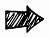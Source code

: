 <svg width="129" height="91" viewBox="0 0 129 91" fill="none" xmlns="http://www.w3.org/2000/svg">
<g clip-path="url(#clip0_1_53)">
<path d="M0.63 69.45C1.19634 65.5438 1.19634 61.5763 0.63 57.67C0.561809 57.1932 0.531714 56.7116 0.54 56.23C0.6 53.23 0.899999 50.15 0.679999 47.13C0.459999 44.11 0.39 41.08 0.45 38.03C0.54 33.39 0.399998 28.75 0.349998 24.12C0.349998 23 0.259998 21.88 0.349998 20.77C0.361372 20.3287 0.461177 19.8941 0.6435 19.4921C0.825823 19.0901 1.08696 18.7287 1.41145 18.4294C1.73594 18.1301 2.11718 17.8989 2.53261 17.7496C2.94804 17.6003 3.38921 17.5358 3.83 17.56C4.31 17.56 4.83 17.56 5.27 17.62C15.8 18.62 26.36 18.62 36.91 18.62C42.2 18.62 47.43 19.42 52.68 19.9C57.9447 20.2752 63.2261 20.3587 68.5 20.15C68.9864 20.151 69.4549 19.9663 69.8099 19.6336C70.1648 19.301 70.3794 18.8455 70.41 18.36C70.5049 17.089 70.535 15.814 70.5 14.54C70.43 11.34 70.3 8.14004 70.23 4.95004C70.1977 4.30768 70.3062 3.66601 70.5481 3.07004C70.7899 2.47407 71.1592 1.93821 71.63 1.50003C71.7938 1.32439 71.9919 1.1843 72.2121 1.08853C72.4323 0.992768 72.6699 0.94339 72.91 0.94339C73.1501 0.94339 73.3877 0.992768 73.6079 1.08853C73.8281 1.1843 74.0263 1.32439 74.19 1.50003C76.48 4.81003 79.57 7.41003 82.09 10.5C83.6334 12.3227 85.3442 13.9966 87.2 15.5C95.6662 22.6015 104.696 29.0026 114.2 34.64C117.77 36.77 121.26 39.03 124.78 41.25C125.59 41.76 126.37 42.33 127.16 42.86C129.03 44.11 128.82 46.37 127.32 47.8C126.713 48.3194 126.064 48.7877 125.38 49.2C116.65 55.14 107.86 60.98 99.21 67.02C90.9505 72.8151 83.3339 79.4763 76.49 86.89C75.4134 88.0633 74.2715 89.175 73.07 90.22C72.8668 90.415 72.6115 90.5471 72.3349 90.6004C72.0583 90.6536 71.7722 90.6257 71.5111 90.52C71.2501 90.4143 71.0251 90.2353 70.8634 90.0047C70.7018 89.774 70.6103 89.5015 70.6 89.22C70.69 84.27 69.68 79.34 70.47 74.38C70.5422 73.585 70.5422 72.7851 70.47 71.99C70.4328 71.6737 70.2789 71.3826 70.0385 71.1736C69.7981 70.9647 69.4884 70.8529 69.17 70.86C69.01 70.86 68.85 70.86 68.69 70.86C61.69 71.86 54.77 72.86 47.8 73.86C45.9109 74.18 44.004 74.3837 42.09 74.47C39.0482 74.5265 36.0252 74.9599 33.09 75.76C31.0709 76.2506 29.0067 76.5321 26.93 76.6C24.22 76.76 21.5 76.91 18.81 77.26C13.7433 77.9267 8.68666 78.6633 3.64 79.47C1.64 79.79 0.639998 78.88 0.639998 76.83C0.599998 74.27 0.63 71.71 0.63 69.45ZM17.88 67.57C18.7711 67.2137 19.5173 66.5695 20 65.74C25.48 58.9 31 52.06 35.9 44.81C37.78 42.05 39.59 39.22 41.23 36.31C42.39 34.24 43.23 31.98 44.17 29.79C44.2789 29.4915 44.3396 29.1776 44.35 28.86C44.3582 28.7864 44.3509 28.7119 44.3285 28.6413C44.3061 28.5706 44.2691 28.5055 44.22 28.45C43.9686 28.3557 43.6914 28.3557 43.44 28.45C40.75 31.45 38.77 34.89 36.63 38.23C30.7 47.49 25.03 56.91 18.63 65.83C18.3188 66.3746 18.0673 66.9513 17.88 67.55C16.05 68.55 14.99 70.35 13.88 72.03C13.8852 72.1009 13.9058 72.1699 13.9403 72.232C13.9749 72.2942 14.0225 72.3481 14.08 72.39C14.1384 72.4324 14.2057 72.4607 14.2768 72.4728C14.3479 72.4849 14.4209 72.4806 14.49 72.46C16.116 71.2365 17.3047 69.5219 17.88 67.57ZM17.88 23.85C16.13 23.71 15.56 24.08 15.32 25.85C14.9115 28.5373 14.2245 31.1749 13.27 33.72C11.77 37.93 10.21 42.12 8.68 46.33C8.36 47.22 8.09 48.13 7.82 49.04C7.84221 49.1073 7.87874 49.1689 7.92708 49.2207C7.97542 49.2725 8.03441 49.3132 8.1 49.34C8.40733 49.2713 8.69264 49.127 8.93 48.92C12.3833 44.7267 15.8233 40.52 19.25 36.3C21.37 33.69 23.41 31.03 25.58 28.47C26.4255 27.5187 27.3672 26.6574 28.39 25.9C28.8808 25.6275 29.4596 25.5608 29.9995 25.7146C30.5394 25.8683 30.9963 26.2299 31.27 26.72C31.7826 27.5462 31.968 28.5341 31.79 29.49C31.4778 31.0509 31.0156 32.578 30.41 34.05C29.1463 36.797 27.7239 39.4682 26.15 42.05C22.69 47.61 19.06 53.05 15.49 58.56C13.31 61.91 11.09 65.23 8.92 68.56C8.44557 69.3852 8.01822 70.2365 7.64 71.11C7.62368 71.2574 7.65902 71.4058 7.74 71.53C7.7627 71.6073 7.80574 71.6771 7.86462 71.7321C7.92351 71.7871 7.99607 71.8252 8.07474 71.8426C8.15342 71.86 8.23531 71.8559 8.31187 71.8308C8.38844 71.8058 8.45686 71.7606 8.51 71.7C9.71602 70.663 10.8487 69.5436 11.9 68.35C14.2 65.48 16.48 62.59 18.55 59.56C21.8 54.81 24.9 49.96 28.01 45.12C32.07 38.8 35.88 32.32 40.33 26.26C40.5315 26.0165 40.6629 25.7226 40.71 25.41C40.7159 25.2681 40.6893 25.1267 40.632 24.9967C40.5748 24.8667 40.4886 24.7515 40.38 24.66C39.2901 24.4294 38.183 24.2889 37.07 24.24C34.19 24.24 31.32 24.32 28.44 24.24C24.94 24.2 21.43 24 17.92 23.85H17.88ZM24.88 71.31C25.77 71.31 26.25 71.31 26.73 71.31C27.3721 71.3453 28.0117 71.2069 28.5819 70.9095C29.152 70.6121 29.6315 70.1667 29.97 69.62C30.33 69.09 30.74 68.62 31.14 68.1C38.7253 58.3935 45.6126 48.1611 51.75 37.48C53.0374 35.2716 54.0675 32.923 54.82 30.48C54.978 29.7106 55.0218 28.9222 54.95 28.14C54.953 28.0576 54.9322 27.976 54.8901 27.9051C54.848 27.8341 54.7864 27.7767 54.7126 27.7398C54.6388 27.7029 54.5559 27.688 54.4739 27.6969C54.3919 27.7058 54.3142 27.7381 54.25 27.79C51.96 29.1 50.46 31.21 48.96 33.25C44.96 38.66 41.11 44.15 37.27 49.65C32.88 55.94 28.57 62.29 24.27 68.65C23.91 69.17 23.59 69.73 23.27 70.28C23.2388 70.3894 23.2317 70.5043 23.249 70.6167C23.2664 70.7292 23.3078 70.8365 23.3705 70.9315C23.4331 71.0264 23.5156 71.1068 23.6121 71.1669C23.7087 71.2271 23.8171 71.2656 23.93 71.28L24.88 71.31ZM100.97 33.94C100.851 33.6524 100.682 33.3882 100.47 33.16C98.9167 32.04 97.3467 30.9434 95.76 29.87C95.632 29.7728 95.4825 29.7078 95.324 29.6807C95.1656 29.6535 95.003 29.665 94.8499 29.714C94.6968 29.7631 94.5578 29.8483 94.4447 29.9625C94.3316 30.0767 94.2476 30.2165 94.2 30.37C92.6 33.68 91.06 37.01 89.42 40.3C86.85 45.44 84.15 50.52 81.63 55.69C79.88 59.27 78.33 62.96 76.73 66.61C76.7705 66.8634 76.8774 67.1015 77.04 67.3C77.1812 67.2314 77.3124 67.144 77.43 67.04C77.84 66.55 78.26 66.04 78.63 65.55L99.77 36.46C100.138 35.9458 100.472 35.408 100.77 34.85C100.905 34.5592 100.993 34.2486 101.03 33.93L100.97 33.94ZM5.46 61.49C5.46 62.49 5.46 63.4 5.46 64.36C5.43692 64.8023 5.57954 65.2372 5.86 65.58C6.34 65.92 6.73 65.43 6.99 65.03C12.49 56.63 17.99 48.24 23.44 39.81C24.54 38.11 25.79 36.42 26.09 34.35C26.19 33.67 25.58 34.06 22.09 38.51C19.82 41.39 17.55 44.26 15.23 47.1C12.707 50.3967 9.86676 53.4379 6.75 56.18C6.30638 56.5215 5.95511 56.9683 5.72808 57.48C5.50105 57.9917 5.40546 58.552 5.45 59.11C5.48 59.9 5.46 60.69 5.46 61.49ZM62.1 31.66C62.2267 31.2726 62.3171 30.8742 62.37 30.47C62.361 30.3937 62.3369 30.3199 62.2992 30.2529C62.2614 30.1859 62.2107 30.1272 62.15 30.08C62.0853 30.0458 62.0132 30.028 61.94 30.028C61.8668 30.028 61.7947 30.0458 61.73 30.08C58.97 32.58 57.11 35.76 55.2 38.87C49.69 47.87 44.2 56.87 38.78 65.87C38.37 66.55 37.94 67.23 37.53 67.87C37.25 68.34 37.41 69.05 37.81 69.06C38.2645 69.1344 38.7308 69.0496 39.13 68.82C39.6869 68.2537 40.1737 67.6225 40.58 66.94C43.29 62.8 46.03 58.67 48.68 54.49C52.01 49.23 55.31 43.95 58.5 38.6C59.96 36.2 61.13 33.56 62.1 31.66ZM73.82 51.33C73.7864 51.5046 73.7697 51.6822 73.77 51.86C73.7751 52.0106 73.8238 52.1565 73.91 52.28C74.1546 52.3219 74.4061 52.2759 74.62 52.15C77.47 47.93 80.34 43.71 83.12 39.45C85.65 35.58 88.12 31.67 90.57 27.76C90.7224 27.573 90.8329 27.3555 90.8942 27.1222C90.9555 26.8888 90.9662 26.6451 90.9254 26.4073C90.8847 26.1695 90.7935 25.9432 90.6581 25.7436C90.5226 25.5439 90.3459 25.3757 90.14 25.25C89.5462 24.7216 88.9253 24.2242 88.28 23.76C88.1479 23.6762 88.0001 23.6202 87.8457 23.5955C87.6912 23.5708 87.5334 23.5778 87.3817 23.6162C87.2301 23.6546 87.0879 23.7235 86.9638 23.8187C86.8397 23.9139 86.7363 24.0335 86.66 24.17C86.13 25.17 85.66 26.17 85.14 27.17C81.7467 34.3767 78.36 41.5867 74.98 48.8C74.58 49.63 74.19 50.51 73.82 51.33ZM58.82 66.93C59.1487 66.8564 59.4834 66.8129 59.82 66.8C61.96 66.74 63.22 65.72 64.13 63.71C67.81 55.57 71.67 47.5 75.46 39.41C75.53 39.27 75.59 39.12 75.65 38.97C75.8 38.57 76.25 38.12 75.65 37.79C75.3465 37.864 75.0843 38.0544 74.92 38.32C69.3867 47.1 63.8667 55.89 58.36 64.69C58.1177 65.1048 57.8974 65.532 57.7 65.97C57.694 66.1128 57.7206 66.2552 57.7779 66.3862C57.8352 66.5172 57.9216 66.6334 58.0306 66.726C58.1395 66.8186 58.2682 66.885 58.4067 66.9204C58.5452 66.9557 58.69 66.959 58.83 66.93H58.82ZM84.82 72.62C85.1151 72.5436 85.3979 72.4257 85.66 72.27C87.51 70.77 89.32 69.27 91.18 67.74C92.0469 67.0419 92.6987 66.1128 93.06 65.06C94.95 60.01 96.86 54.96 98.77 49.92C98.83 49.77 98.89 49.63 98.93 49.47C99.0521 49.2791 99.1011 49.0506 99.068 48.8264C99.035 48.6022 98.922 48.3975 98.75 48.25C98.4513 48.3344 98.1946 48.5269 98.03 48.79C93.6033 56.31 89.19 63.84 84.79 71.38C84.6612 71.6618 84.5639 71.9569 84.5 72.26C84.42 72.59 84.52 72.71 84.83 72.62H84.82ZM4.56 39.48C4.56 40.24 4.56 41.2 4.74 42.14C4.76648 42.3625 4.83772 42.5773 4.94943 42.7715C5.06114 42.9657 5.21101 43.1352 5.39 43.27C5.91 43.53 6.17 43 6.32 42.56C7.86 38.22 9.41 33.88 10.91 29.56C11.1119 28.7982 11.2325 28.0172 11.27 27.23C11.2669 27.1494 11.2455 27.0707 11.2074 26.9996C11.1693 26.9286 11.1154 26.8671 11.05 26.82C10.9785 26.7848 10.8998 26.7664 10.82 26.7664C10.7402 26.7664 10.6615 26.7848 10.59 26.82C9.25 27.66 7.92 28.51 6.59 29.39C6.12734 29.7029 5.7486 30.1245 5.48705 30.618C5.2255 31.1114 5.08916 31.6615 5.09 32.22C4.96 34.52 4.75 36.9 4.56 39.48ZM104.31 44.41C104.113 44.8973 103.952 45.3987 103.83 45.91C103.54 47.44 102.46 48.79 102.83 50.45C104.61 49.86 105.15 48.11 106.16 46.82C107.63 44.95 108.97 42.98 110.34 41.03C110.468 40.8786 110.559 40.6999 110.606 40.5077C110.654 40.3154 110.656 40.1148 110.614 39.9214C110.571 39.728 110.484 39.5471 110.361 39.3925C110.237 39.2379 110.079 39.1139 109.9 39.03C109.11 38.51 108.28 38.03 107.45 37.56C107.324 37.4661 107.175 37.4054 107.019 37.3837C106.863 37.3619 106.704 37.3798 106.557 37.4355C106.41 37.4913 106.279 37.5832 106.176 37.7028C106.073 37.8224 106.003 37.9659 105.97 38.12C105.41 40.11 104.91 42.11 104.31 44.41ZM74.52 78.78C74.5228 79.2505 74.5731 79.7196 74.67 80.18C74.7899 80.4133 74.9737 80.6075 75.2 80.74C75.2747 80.748 75.3502 80.7376 75.4199 80.7097C75.4896 80.6819 75.5515 80.6373 75.6 80.58C76.6 78.97 77.67 77.38 78.6 75.74C80.67 72.17 82.69 68.57 84.72 64.97C84.7289 64.8244 84.6977 64.6792 84.63 64.55C84.41 63.72 83.55 64.78 76.52 74.55C76.15 75.07 75.8 75.55 75.4 76.09C74.7694 76.8389 74.4539 77.8032 74.52 78.78ZM111.18 50.11C111.18 49.77 111.12 48.97 110.98 48.19C110.852 47.949 110.643 47.7611 110.39 47.66C110.314 47.6536 110.238 47.6647 110.166 47.6925C110.095 47.7202 110.032 47.7639 109.98 47.82C109.65 48.1627 109.342 48.5268 109.06 48.91C107.06 51.7567 105.04 54.61 103 57.47C102.922 57.5904 102.875 57.7277 102.861 57.8703C102.847 58.013 102.867 58.1568 102.92 58.29C103.021 58.3921 103.147 58.4668 103.285 58.507C103.423 58.5472 103.57 58.5517 103.71 58.52C105.977 57.0667 108.227 55.5834 110.46 54.07C110.79 53.8428 111.048 53.5268 111.206 53.1587C111.363 52.7906 111.413 52.3854 111.35 51.99L111.18 50.11ZM77.63 55.22C77.5113 55.1949 77.3887 55.1949 77.27 55.22C77.1196 55.2708 76.9875 55.3647 76.89 55.49C74.9833 58.1967 73.0833 60.91 71.19 63.63C71.0218 63.8942 70.8906 64.1802 70.8 64.48C70.7687 64.5474 70.7525 64.6208 70.7525 64.695C70.7525 64.7693 70.7687 64.8427 70.8 64.91C71.0333 65.0962 71.3137 65.214 71.61 65.25C72.0872 65.2617 72.5578 65.1359 72.9656 64.8877C73.3733 64.6395 73.7012 64.2793 73.91 63.85C75.19 61.14 76.41 58.4 77.64 55.67C77.6703 55.524 77.6634 55.3727 77.62 55.23L77.63 55.22ZM68.42 25.55C67.07 25.55 66.17 25.84 66.42 27.08C66.82 29.35 65.89 31.41 65.28 33.51C65.2623 33.6562 65.294 33.804 65.37 33.93C65.5984 33.9642 65.8316 33.9183 66.03 33.8C67.38 31.5 68.69 29.17 70.03 26.85C70.0695 26.7846 70.0952 26.7119 70.1055 26.6362C70.1158 26.5605 70.1105 26.4836 70.09 26.41C70.0009 26.1354 69.8256 25.8969 69.59 25.73C69.2058 25.6221 68.8091 25.5649 68.41 25.56L68.42 25.55ZM50.57 67.98C50.8516 67.8664 51.1068 67.6962 51.32 67.48C51.88 66.48 52.38 65.48 52.91 64.54C52.9603 64.4763 52.9959 64.4022 53.0142 64.3232C53.0325 64.2441 53.0331 64.1619 53.0159 64.0826C52.9987 64.0032 52.9641 63.9286 52.9147 63.8642C52.8653 63.7998 52.8022 63.7471 52.73 63.71C52.6544 63.7129 52.5803 63.7324 52.5129 63.7669C52.4455 63.8015 52.3865 63.8503 52.34 63.91C51.3393 64.9227 50.5416 66.1175 49.99 67.43C49.995 67.5038 50.0153 67.5758 50.0498 67.6412C50.0842 67.7066 50.132 67.7641 50.19 67.81C50.3032 67.889 50.428 67.9497 50.56 67.99L50.57 67.98ZM114.95 44.41C114.912 44.8391 114.912 45.2709 114.95 45.7C114.966 45.8363 115.009 45.9679 115.078 46.0866C115.147 46.2053 115.24 46.3086 115.35 46.39C115.504 46.3955 115.657 46.369 115.8 46.3122C115.943 46.2554 116.072 46.1695 116.18 46.06C116.497 45.7022 116.772 45.3097 117 44.89C117.49 44.08 117.28 43.55 116.29 43.03C116.198 42.9559 116.09 42.9044 115.975 42.8798C115.86 42.8552 115.74 42.8581 115.626 42.8883C115.512 42.9185 115.407 42.9751 115.319 43.0536C115.231 43.1321 115.163 43.2302 115.12 43.34C115.04 43.82 114.96 44.29 114.94 44.42L114.95 44.41ZM83.02 20.11C82.8242 19.8987 82.6137 19.7015 82.39 19.52C82.325 19.4752 82.2504 19.4464 82.1722 19.436C82.094 19.4256 82.0144 19.4338 81.94 19.46C81.5798 19.8548 81.3051 20.3197 81.133 20.8256C80.961 21.3315 80.8952 21.8675 80.94 22.4C80.9771 22.4568 81.0274 22.5037 81.0866 22.5368C81.1459 22.5699 81.2122 22.5881 81.28 22.59C81.7863 22.4004 82.2235 22.0621 82.534 21.6195C82.8446 21.1769 83.014 20.6507 83.02 20.11ZM5.67 25.18C6.08481 25.0431 6.48644 24.869 6.87 24.66C7.09662 24.4501 7.28598 24.2033 7.43 23.93C7.21155 23.7445 6.95577 23.6081 6.68 23.53C6.22272 23.5063 5.7657 23.5814 5.34 23.75C5.22431 23.8382 5.13258 23.9539 5.07318 24.0867C5.01378 24.2195 4.98863 24.365 5 24.51C5.16517 24.7875 5.39505 25.0208 5.67 25.19V25.18ZM52.52 56.8C52.86 56.24 53.41 55.34 53.93 54.42C53.9234 54.3586 53.904 54.2993 53.873 54.2459C53.842 54.1925 53.8001 54.1462 53.75 54.11C53.6912 54.0934 53.6291 54.0921 53.5696 54.106C53.5102 54.12 53.4552 54.1489 53.41 54.19C52.8767 54.93 52.3567 55.68 51.85 56.44C51.8203 56.5785 51.8203 56.7216 51.85 56.86C51.82 57.11 51.93 57.22 52.52 56.81V56.8ZM47.99 26.8C48.0654 27.0665 48.2104 27.3081 48.41 27.5C48.5544 27.5195 48.7013 27.5101 48.8421 27.4723C48.9828 27.4346 49.1147 27.3692 49.23 27.28C49.4785 27.1096 49.6757 26.8745 49.8 26.6C49.8554 26.481 49.8842 26.3513 49.8842 26.22C49.8842 26.0887 49.8554 25.959 49.8 25.84C49.5627 25.6597 49.2669 25.5742 48.97 25.6C48.8257 25.601 48.6834 25.6333 48.5528 25.6945C48.4222 25.7557 48.3063 25.8444 48.2132 25.9546C48.1201 26.0648 48.052 26.1939 48.0134 26.3329C47.9749 26.4719 47.9669 26.6176 47.99 26.76V26.8Z" fill="black"/>
</g>
<defs>
<clipPath id="clip0_1_53">
<rect width="128.17" height="89.71" fill="white" transform="translate(0.279999 0.910004)"/>
</clipPath>
</defs>
</svg>
